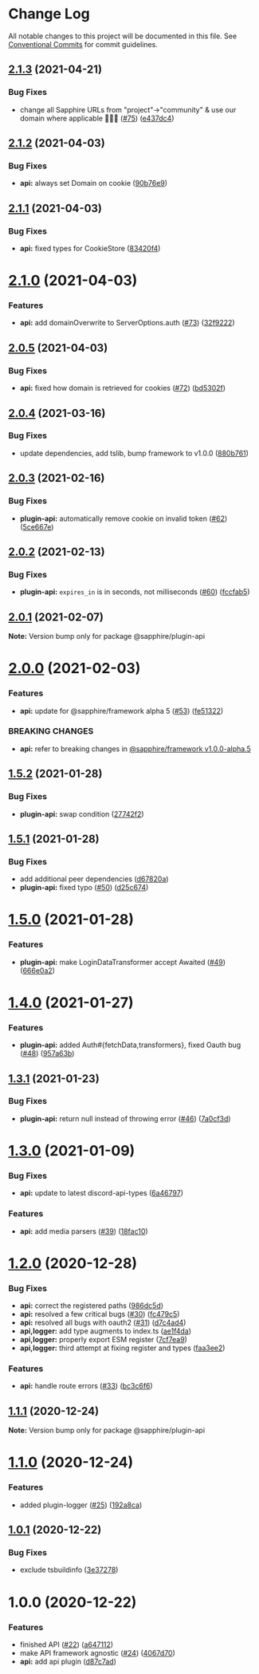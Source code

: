 # Change Log

All notable changes to this project will be documented in this file.
See [Conventional Commits](https://conventionalcommits.org) for commit guidelines.

## [2.1.3](https://github.com/sapphire-community/plugins/compare/@sapphire/plugin-api@2.1.2...@sapphire/plugin-api@2.1.3) (2021-04-21)

### Bug Fixes

-   change all Sapphire URLs from "project"->"community" & use our domain where applicable 👨‍🌾🚜 ([#75](https://github.com/sapphire-community/plugins/issues/75)) ([e437dc4](https://github.com/sapphire-community/plugins/commit/e437dc45fcd4d22ab2dcdb0e70c67cc5856883c0))

## [2.1.2](https://github.com/sapphire-community/plugins/compare/@sapphire/plugin-api@2.1.1...@sapphire/plugin-api@2.1.2) (2021-04-03)

### Bug Fixes

-   **api:** always set Domain on cookie ([90b76e9](https://github.com/sapphire-community/plugins/commit/90b76e9586f213745517c1937437b7c48e4cafb0))

## [2.1.1](https://github.com/sapphire-community/plugins/compare/@sapphire/plugin-api@2.1.0...@sapphire/plugin-api@2.1.1) (2021-04-03)

### Bug Fixes

-   **api:** fixed types for CookieStore ([83420f4](https://github.com/sapphire-community/plugins/commit/83420f46dfbcfba3477aa4db0897dc4aacc2118e))

# [2.1.0](https://github.com/sapphire-community/plugins/compare/@sapphire/plugin-api@2.0.5...@sapphire/plugin-api@2.1.0) (2021-04-03)

### Features

-   **api:** add domainOverwrite to ServerOptions.auth ([#73](https://github.com/sapphire-community/plugins/issues/73)) ([32f9222](https://github.com/sapphire-community/plugins/commit/32f922240438b5587e4e51c76fe28babb1a5811f))

## [2.0.5](https://github.com/sapphire-community/plugins/compare/@sapphire/plugin-api@2.0.4...@sapphire/plugin-api@2.0.5) (2021-04-03)

### Bug Fixes

-   **api:** fixed how domain is retrieved for cookies ([#72](https://github.com/sapphire-community/plugins/issues/72)) ([bd5302f](https://github.com/sapphire-community/plugins/commit/bd5302fca79606f887bed19ffc828dccbecdb991))

## [2.0.4](https://github.com/sapphire-community/plugins/compare/@sapphire/plugin-api@2.0.3...@sapphire/plugin-api@2.0.4) (2021-03-16)

### Bug Fixes

-   update dependencies, add tslib, bump framework to v1.0.0 ([880b761](https://github.com/sapphire-community/plugins/commit/880b7614d857f23fcbcd351e69795c451a95f49c))

## [2.0.3](https://github.com/sapphire-community/plugins/compare/@sapphire/plugin-api@2.0.2...@sapphire/plugin-api@2.0.3) (2021-02-16)

### Bug Fixes

-   **plugin-api:** automatically remove cookie on invalid token ([#62](https://github.com/sapphire-community/plugins/issues/62)) ([5ce667e](https://github.com/sapphire-community/plugins/commit/5ce667ed6fc1eb1b2b88fea7698041d71c4579b7))

## [2.0.2](https://github.com/sapphire-community/plugins/compare/@sapphire/plugin-api@2.0.1...@sapphire/plugin-api@2.0.2) (2021-02-13)

### Bug Fixes

-   **plugin-api:** `expires_in` is in seconds, not milliseconds ([#60](https://github.com/sapphire-community/plugins/issues/60)) ([fccfab5](https://github.com/sapphire-community/plugins/commit/fccfab5321791a80dd30b541fca207b87acba4d2))

## [2.0.1](https://github.com/sapphire-community/plugins/compare/@sapphire/plugin-api@2.0.0...@sapphire/plugin-api@2.0.1) (2021-02-07)

**Note:** Version bump only for package @sapphire/plugin-api

# [2.0.0](https://github.com/sapphire-community/plugins/compare/@sapphire/plugin-api@1.5.2...@sapphire/plugin-api@2.0.0) (2021-02-03)

### Features

-   **api:** update for @sapphire/framework alpha 5 ([#53](https://github.com/sapphire-community/plugins/issues/53)) ([fe51322](https://github.com/sapphire-community/plugins/commit/fe513225a671072acd6904165393cb0e3d078464))

### BREAKING CHANGES

-   **api:** refer to breaking changes in [@sapphire/framework v1.0.0-alpha.5](https://github.com/sapphire-community/framework/releases/tag/v1.0.0-alpha.5)

## [1.5.2](https://github.com/sapphire-community/plugins/compare/@sapphire/plugin-api@1.5.1...@sapphire/plugin-api@1.5.2) (2021-01-28)

### Bug Fixes

-   **plugin-api:** swap condition ([27742f2](https://github.com/sapphire-community/plugins/commit/27742f23f71fbbc79b9e6606da9cfc4d48a891ae))

## [1.5.1](https://github.com/sapphire-community/plugins/compare/@sapphire/plugin-api@1.5.0...@sapphire/plugin-api@1.5.1) (2021-01-28)

### Bug Fixes

-   add additional peer dependencies ([d67820a](https://github.com/sapphire-community/plugins/commit/d67820ab2e0390980c785b56d4194c05fa59b1ba))
-   **plugin-api:** fixed typo ([#50](https://github.com/sapphire-community/plugins/issues/50)) ([d25c674](https://github.com/sapphire-community/plugins/commit/d25c674f2463f8bbe865f34ca5a6ef4c5b26f434))

# [1.5.0](https://github.com/sapphire-community/plugins/compare/@sapphire/plugin-api@1.4.0...@sapphire/plugin-api@1.5.0) (2021-01-28)

### Features

-   **plugin-api:** make LoginDataTransformer accept Awaited<LoginData> ([#49](https://github.com/sapphire-community/plugins/issues/49)) ([666e0a2](https://github.com/sapphire-community/plugins/commit/666e0a2adfb00510fa303f8b3d796eb00409fd38))

# [1.4.0](https://github.com/sapphire-community/plugins/compare/@sapphire/plugin-api@1.3.1...@sapphire/plugin-api@1.4.0) (2021-01-27)

### Features

-   **plugin-api:** added Auth#{fetchData,transformers}, fixed Oauth bug ([#48](https://github.com/sapphire-community/plugins/issues/48)) ([957a63b](https://github.com/sapphire-community/plugins/commit/957a63be9b783521d1a95015369d9e2530a41f55))

## [1.3.1](https://github.com/sapphire-community/plugins/compare/@sapphire/plugin-api@1.3.0...@sapphire/plugin-api@1.3.1) (2021-01-23)

### Bug Fixes

-   **plugin-api:** return null instead of throwing error ([#46](https://github.com/sapphire-community/plugins/issues/46)) ([7a0cf3d](https://github.com/sapphire-community/plugins/commit/7a0cf3d6d135ae4ab5de72e9e0c22446b3a9fffd))

# [1.3.0](https://github.com/sapphire-community/plugins/compare/@sapphire/plugin-api@1.2.0...@sapphire/plugin-api@1.3.0) (2021-01-09)

### Bug Fixes

-   **api:** update to latest discord-api-types ([6a46797](https://github.com/sapphire-community/plugins/commit/6a4679770f44b4930016280963c0fe4563c48bf2))

### Features

-   **api:** add media parsers ([#39](https://github.com/sapphire-community/plugins/issues/39)) ([18fac10](https://github.com/sapphire-community/plugins/commit/18fac107e9210a8c66da6b7cc5d3b24ab47a07e1))

# [1.2.0](https://github.com/sapphire-community/plugins/compare/@sapphire/plugin-api@1.1.1...@sapphire/plugin-api@1.2.0) (2020-12-28)

### Bug Fixes

-   **api:** correct the registered paths ([986dc5d](https://github.com/sapphire-community/plugins/commit/986dc5d6d6c37b071b09f655853998c2596efd10))
-   **api:** resolved a few critical bugs ([#30](https://github.com/sapphire-community/plugins/issues/30)) ([fc479c5](https://github.com/sapphire-community/plugins/commit/fc479c5c487303a21bad1d7023a40437ec328d17))
-   **api:** resolved all bugs with oauth2 ([#31](https://github.com/sapphire-community/plugins/issues/31)) ([d7c4ad4](https://github.com/sapphire-community/plugins/commit/d7c4ad47af1ff693c9fffc83a078eab4ffb6c33c))
-   **api,logger:** add type augments to index.ts ([ae1f4da](https://github.com/sapphire-community/plugins/commit/ae1f4da9671a531edf10555242e21f39eb3b0d17))
-   **api,logger:** properly export ESM register ([7cf7ea9](https://github.com/sapphire-community/plugins/commit/7cf7ea9a9c91f73874035b0512292cc08d93e38e))
-   **api,logger:** third attempt at fixing register and types ([faa3ee2](https://github.com/sapphire-community/plugins/commit/faa3ee2f53d2ca1153a7eff2a64e2abf3feaae85))

### Features

-   **api:** handle route errors ([#33](https://github.com/sapphire-community/plugins/issues/33)) ([bc3c6f6](https://github.com/sapphire-community/plugins/commit/bc3c6f619a8f27fcf5b505c441fb95f9ef439d72))

## [1.1.1](https://github.com/sapphire-community/plugins/compare/@sapphire/plugin-api@1.1.0...@sapphire/plugin-api@1.1.1) (2020-12-24)

**Note:** Version bump only for package @sapphire/plugin-api

# [1.1.0](https://github.com/sapphire-community/plugins/compare/@sapphire/plugin-api@1.0.1...@sapphire/plugin-api@1.1.0) (2020-12-24)

### Features

-   added plugin-logger ([#25](https://github.com/sapphire-community/plugins/issues/25)) ([192a8ca](https://github.com/sapphire-community/plugins/commit/192a8cac6c34c4dd1cc8e12dd5ba3307926c467d))

## [1.0.1](https://github.com/sapphire-community/plugins/compare/@sapphire/plugin-api@1.0.0...@sapphire/plugin-api@1.0.1) (2020-12-22)

### Bug Fixes

-   exclude tsbuildinfo ([3e37278](https://github.com/sapphire-community/plugins/commit/3e37278009e6842fe783e4ce31ab359fca6aef44))

# 1.0.0 (2020-12-22)

### Features

-   finished API ([#22](https://github.com/sapphire-community/plugins/issues/22)) ([a647112](https://github.com/sapphire-community/plugins/commit/a6471129ddab96146987a1dafa90f0576de8e2f2))
-   make API framework agnostic ([#24](https://github.com/sapphire-community/plugins/issues/24)) ([4067d70](https://github.com/sapphire-community/plugins/commit/4067d70dc9a6f0f4f7cf414eff8c1c785f7f0e86))
-   **api:** add api plugin ([d87c7ad](https://github.com/sapphire-community/plugins/commit/d87c7adf8555f948fde31381969d3ebe2f0102f4))
